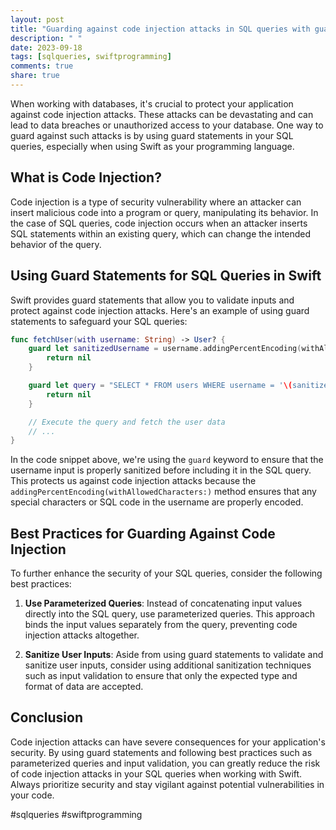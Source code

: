 ```yaml
---
layout: post
title: "Guarding against code injection attacks in SQL queries with guard statements in Swift"
description: " "
date: 2023-09-18
tags: [sqlqueries, swiftprogramming]
comments: true
share: true
---
```


When working with databases, it's crucial to protect your application against code injection attacks. These attacks can be devastating and can lead to data breaches or unauthorized access to your database. One way to guard against such attacks is by using guard statements in your SQL queries, especially when using Swift as your programming language.

## What is Code Injection?

Code injection is a type of security vulnerability where an attacker can insert malicious code into a program or query, manipulating its behavior. In the case of SQL queries, code injection occurs when an attacker inserts SQL statements within an existing query, which can change the intended behavior of the query.

## Using Guard Statements for SQL Queries in Swift

Swift provides guard statements that allow you to validate inputs and protect against code injection attacks. Here's an example of using guard statements to safeguard your SQL queries:

```swift
func fetchUser(with username: String) -> User? {
    guard let sanitizedUsername = username.addingPercentEncoding(withAllowedCharacters: .alphanumerics) else {
        return nil
    }

    guard let query = "SELECT * FROM users WHERE username = '\(sanitizedUsername)'" else {
        return nil
    }

    // Execute the query and fetch the user data
    // ...
}
```

In the code snippet above, we're using the `guard` keyword to ensure that the username input is properly sanitized before including it in the SQL query. This protects us against code injection attacks because the `addingPercentEncoding(withAllowedCharacters:)` method ensures that any special characters or SQL code in the username are properly encoded.

## Best Practices for Guarding Against Code Injection

To further enhance the security of your SQL queries, consider the following best practices:

1. **Use Parameterized Queries**: Instead of concatenating input values directly into the SQL query, use parameterized queries. This approach binds the input values separately from the query, preventing code injection attacks altogether.

2. **Sanitize User Inputs**: Aside from using guard statements to validate and sanitize user inputs, consider using additional sanitization techniques such as input validation to ensure that only the expected type and format of data are accepted.

## Conclusion

Code injection attacks can have severe consequences for your application's security. By using guard statements and following best practices such as parameterized queries and input validation, you can greatly reduce the risk of code injection attacks in your SQL queries when working with Swift. Always prioritize security and stay vigilant against potential vulnerabilities in your code.

\#sqlqueries #swiftprogramming